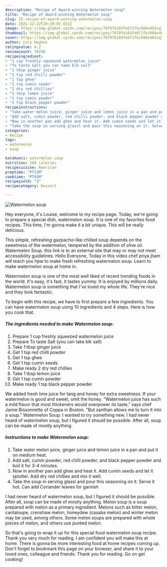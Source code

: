 ```yaml
---
description: "Recipe of Award-winning Watermelon soup"
title: "Recipe of Award-winning Watermelon soup"
slug: 15-recipe-of-award-winning-watermelon-soup
date: 2021-12-22T20:30:07.632Z
image: https://img-global.cpcdn.com/recipes/7870fb103fe6f1fb/680x482cq70/watermelon-soup-recipe-main-photo.jpg
thumbnail: https://img-global.cpcdn.com/recipes/7870fb103fe6f1fb/680x482cq70/watermelon-soup-recipe-main-photo.jpg
cover: https://img-global.cpcdn.com/recipes/7870fb103fe6f1fb/680x482cq70/watermelon-soup-recipe-main-photo.jpg
author: Cory Hughes
ratingvalue: 4.2
reviewcount: 39298
recipeingredient:
- "1 cup freshly squeezed watermelon juice"
- "To taste Salt you can take blk salt"
- "1 tbsp ginger juice"
- "1 tsp red chilli powder"
- "1 tsp ghee"
- "1 tsp cumin seeds"
- "2 dry red chillies"
- "1 tbsp lemon juice"
- "1 tsp cumin powder"
- "1 tsp black pepper powder"
recipeinstructions:
- "Take water melon juice, ginger juice and lemon juice in a pan and put it on medium heat."
- "Add salt, cumin powder, red chilli powder, and black pepper powder and boil it for 3-4 minutes."
- "Now in another pan add ghee and heat it. Add cumin seeds and let it splutter. Add dry red chillies and mix it well."
- "Take the soup in serving glassl and pour this seasoning on it. Serve it hot. Can add Coriander leaves for garnish"
categories:
- Recipe
tags:
- watermelon
- soup

katakunci: watermelon soup 
nutrition: 268 calories
recipecuisine: American
preptime: "PT13M"
cooktime: "PT45M"
recipeyield: "3"
recipecategory: Dessert

---
```



![Watermelon soup](https://img-global.cpcdn.com/recipes/7870fb103fe6f1fb/680x482cq70/watermelon-soup-recipe-main-photo.jpg)

Hey everyone, it's Louise, welcome to my recipe page. Today, we're going to prepare a special dish, watermelon soup. It is one of my favorites food recipes. This time, I'm gonna make it a bit unique. This will be really delicious.

This simple, refreshing gazpacho-like chilled soup depends on the sweetness of the watermelon, tempered by the addition of olive oil. Watermelon Soup. this link is to an external site that may or may not meet accessibility guidelines. Hello Everyone, Today in this video chef priya jham will teach you hpw to make fresh refreshing watermelon soup. Learn to make watermelon soup at home in.

Watermelon soup is one of the most well liked of recent trending foods in the world. It's easy, it's fast, it tastes yummy. It is enjoyed by millions daily. Watermelon soup is something that I've loved my whole life. They're nice and they look fantastic.


To begin with this recipe, we have to first prepare a few ingredients. You can have watermelon soup using 10 ingredients and 4 steps. Here is how you cook that.

<!--inarticleads1-->

##### The ingredients needed to make Watermelon soup:

1. Prepare 1 cup freshly squeezed watermelon juice
1. Prepare To taste Salt (you can take blk salt)
1. Take 1 tbsp ginger juice
1. Get 1 tsp red chilli powder
1. Get 1 tsp ghee
1. Get 1 tsp cumin seeds
1. Make ready 2 dry red chillies
1. Take 1 tbsp lemon juice
1. Get 1 tsp cumin powder
1. Make ready 1 tsp black pepper powder


We added fresh lime juice for tang and honey for extra sweetness. If your watermelon is good and sweet, omit the honey. &#34;Watermelon juice has such a mild flavor that most thickeners would overpower its taste,&#34; says chef Jamie Bissonnette of Coppa in Boston. &#34;But xanthan allows me to turn it into a soup.&#34; Watermelon Soup: I wanted to try something new. I had never heard of watermelon soup, but I figured it should be possible. After all, soup can be made of mostly anything. 

<!--inarticleads2-->

##### Instructions to make Watermelon soup:

1. Take water melon juice, ginger juice and lemon juice in a pan and put it on medium heat.
1. Add salt, cumin powder, red chilli powder, and black pepper powder and boil it for 3-4 minutes.
1. Now in another pan add ghee and heat it. Add cumin seeds and let it splutter. Add dry red chillies and mix it well.
1. Take the soup in serving glassl and pour this seasoning on it. Serve it hot. Can add Coriander leaves for garnish


I had never heard of watermelon soup, but I figured it should be possible. After all, soup can be made of mostly anything. Melon soup is a soup prepared with melon as a primary ingredient. Melons such as bitter melon, cantaloupe, crenshaw melon, honeydew (casaba melon) and winter melon may be used, among others. Some melon soups are prepared with whole pieces of melon, and others use puréed melon. 

So that's going to wrap it up for this special food watermelon soup recipe. Thank you very much for reading. I am confident you will make this at home. There is gonna be more interesting food at home recipes coming up. Don't forget to bookmark this page on your browser, and share it to your loved ones, colleague and friends. Thank you for reading. Go on get cooking!
